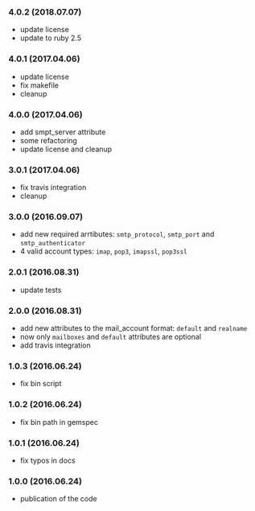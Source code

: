 ### 4.0.2 (2018.07.07)

* update license
* update to ruby 2.5

### 4.0.1 (2017.04.06)

* update license
* fix makefile
* cleanup

### 4.0.0 (2017.04.06)

* add smpt_server attribute
* some refactoring
* update license and cleanup

### 3.0.1 (2017.04.06)

* fix travis integration
* cleanup

### 3.0.0 (2016.09.07)

* add new required arrtibutes: `smtp_protocol`, `smtp_port` and `smtp_authenticator`
* 4 valid account types: `imap`, `pop3`, `imapssl`, `pop3ssl`

### 2.0.1 (2016.08.31)

* update tests

### 2.0.0 (2016.08.31)

* add new attributes to the mail_account format: `default` and `realname`
* now only `mailboxes` and `default` attributes are optional
* add travis integration

### 1.0.3 (2016.06.24)

* fix bin script

### 1.0.2 (2016.06.24)

* fix bin path in gemspec

### 1.0.1 (2016.06.24)

* fix typos in docs

### 1.0.0 (2016.06.24)

* publication of the code
